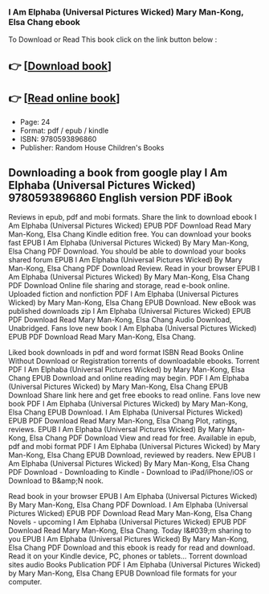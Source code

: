 ### I Am Elphaba (Universal Pictures Wicked) Mary Man-Kong, Elsa Chang ebook

To Download or Read This book click on the link button below :

## 👉  [**[Download book](http://ebooksharez.info/download.php?group=book&from=github.com&id=718449&lnk=1063 "Download book")**]

## 👉  [**[Read online book](http://ebooksharez.info/download.php?group=book&from=github.com&id=718449&lnk=1063 "Read online book")**]


* Page: 24
* Format: pdf / epub / kindle
* ISBN: 9780593896860
* Publisher: Random House Children&#039;s Books



## Downloading a book from google play I Am Elphaba (Universal Pictures Wicked) 9780593896860 English version PDF iBook


Reviews in epub, pdf and mobi formats. Share the link to download ebook I Am Elphaba (Universal Pictures Wicked) EPUB PDF Download Read Mary Man-Kong, Elsa Chang Kindle edition free. You can download your books fast EPUB I Am Elphaba (Universal Pictures Wicked) By Mary Man-Kong, Elsa Chang PDF Download. You should be able to download your books shared forum EPUB I Am Elphaba (Universal Pictures Wicked) By Mary Man-Kong, Elsa Chang PDF Download Review. Read in your browser EPUB I Am Elphaba (Universal Pictures Wicked) By Mary Man-Kong, Elsa Chang PDF Download Online file sharing and storage, read e-book online. Uploaded fiction and nonfiction PDF I Am Elphaba (Universal Pictures Wicked) by Mary Man-Kong, Elsa Chang EPUB Download. New eBook was published downloads zip I Am Elphaba (Universal Pictures Wicked) EPUB PDF Download Read Mary Man-Kong, Elsa Chang Audio Download, Unabridged. Fans love new book I Am Elphaba (Universal Pictures Wicked) EPUB PDF Download Read Mary Man-Kong, Elsa Chang.

Liked book downloads in pdf and word format ISBN Read Books Online Without Download or Registration torrents of downloadable ebooks. Torrent PDF I Am Elphaba (Universal Pictures Wicked) by Mary Man-Kong, Elsa Chang EPUB Download and online reading may begin. PDF I Am Elphaba (Universal Pictures Wicked) by Mary Man-Kong, Elsa Chang EPUB Download Share link here and get free ebooks to read online. Fans love new book PDF I Am Elphaba (Universal Pictures Wicked) by Mary Man-Kong, Elsa Chang EPUB Download. I Am Elphaba (Universal Pictures Wicked) EPUB PDF Download Read Mary Man-Kong, Elsa Chang Plot, ratings, reviews. EPUB I Am Elphaba (Universal Pictures Wicked) By Mary Man-Kong, Elsa Chang PDF Download View and read for free. Available in epub, pdf and mobi format PDF I Am Elphaba (Universal Pictures Wicked) by Mary Man-Kong, Elsa Chang EPUB Download, reviewed by readers. New EPUB I Am Elphaba (Universal Pictures Wicked) By Mary Man-Kong, Elsa Chang PDF Download - Downloading to Kindle - Download to iPad/iPhone/iOS or Download to B&amp;amp;N nook.

Read book in your browser EPUB I Am Elphaba (Universal Pictures Wicked) By Mary Man-Kong, Elsa Chang PDF Download. I Am Elphaba (Universal Pictures Wicked) EPUB PDF Download Read Mary Man-Kong, Elsa Chang Novels - upcoming I Am Elphaba (Universal Pictures Wicked) EPUB PDF Download Read Mary Man-Kong, Elsa Chang. Today I&amp;#039;m sharing to you EPUB I Am Elphaba (Universal Pictures Wicked) By Mary Man-Kong, Elsa Chang PDF Download and this ebook is ready for read and download. Read it on your Kindle device, PC, phones or tablets... Torrent download sites audio Books Publication PDF I Am Elphaba (Universal Pictures Wicked) by Mary Man-Kong, Elsa Chang EPUB Download file formats for your computer.





